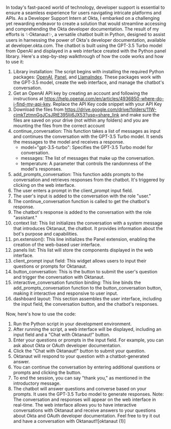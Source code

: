 
In today's fast-paced world of technology, developer support is essential to ensure a seamless experience for users navigating intricate platforms and APIs. As a Developer Support Intern at Okta, I embarked on a challenging yet rewarding endeavor to create a solution that would streamline accessing and comprehending the Okta developer documentation. The result of my efforts is :sparkles:Oktanaut:sparkles:, a versatile chatbot built in Python, designed to assist users in harnessing the power of Okta's developer documentation, available at developer.okta.com.
The chatbot is built using the GPT-3.5 Turbo model from OpenAI and displayed in a web interface created with the Python panel library.
Here's a step-by-step walkthrough of how the code works and how to use it:
1. Library installation: The script begins with installing the required Python packages: [OpenAI](https://pypi.org/project/openai/), [Panel](https://panel.holoviz.org/getting_started/installation.html), and [LlamaIndex](https://pypi.org/project/llama-index/). These packages work with the GPT-3.5 model, create the web interface, and manage the chatbot's conversation.
2. Get an OpenAI API key by creating an account and following the instructions at https://help.openai.com/en/articles/4936850-where-do-i-find-my-api-key. Replace the API Key code snippet with your API Key
4. Download the files from https://drive.google.com/drive/folders/11W-cjmkTztmnGgJCsJRtE395Iji6JX53?usp=share_link and make sure the files are saved on your drive (not within any folders) and you are mounting the files from the correct account
5. continue_conversation: This function takes a list of messages as input and continues the conversation with the GPT-3.5 Turbo model. It sends the messages to the model and receives a response.
    - model="gpt-3.5-turbo": Specifies the GPT-3.5 Turbo model for conversation.
    - messages: The list of messages that make up the conversation.
    - temperature: A parameter that controls the randomness of the model's responses.
6. add_prompts_conversation: This function adds prompts to the conversation and retrieves responses from the chatbot. It's triggered by clicking on the web interface.
7. The user enters a prompt in the client_prompt input field.
8. The user's input is added to the conversation with the role "user."
9. The continue_conversation function is called to get the chatbot's response.
10. The chatbot's response is added to the conversation with the role "assistant."
11. context list: This list initializes the conversation with a system message that introduces Oktanaut, the chatbot. It provides information about the bot's purpose and capabilities.
12. pn.extension(): This line initializes the Panel extension, enabling the creation of the web-based user interface.
13. panels list: This list will store the components displayed in the web interface.
14. client_prompt input field: This widget allows users to input their questions or prompts for Oktanaut.
15. button_conversation: This is the button to submit the user's question and trigger the conversation with Oktanaut.
16. interactive_conversation function binding: This line binds the add_prompts_conversation function to the button_conversation button, making it interactive and responsive to user input.
17. dashboard layout: This section assembles the user interface, including the input field, the conversation button, and the chatbot's responses.

Now, here's how to use the code:
1. Run the Python script in your development environment.
2. After running the script, a web interface will be displayed, including an input field and a "Chat with Oktanaut!" button.
3. Enter your questions or prompts in the input field. For example, you can ask about Okta or OAuth developer documentation.
4. Click the "Chat with Oktanaut!" button to submit your question.
5. Oktanaut will respond to your question with a chatbot-generated answer.
6. You can continue the conversation by entering additional questions or prompts and clicking the button.
7. To end the session, you can say "thank you," as mentioned in the introductory message.
8. The chatbot will answer questions and converse based on your prompts. It uses the GPT-3.5 Turbo model to generate responses.
Note: The conversation and responses will appear on the web interface in real-time.
The web interface allows you to have interactive conversations with Oktanaut and receive answers to your questions about Okta and OAuth         developer documentation. Feel free to try it out and have a conversation with Oktanaut!![oktanaut (1)]

